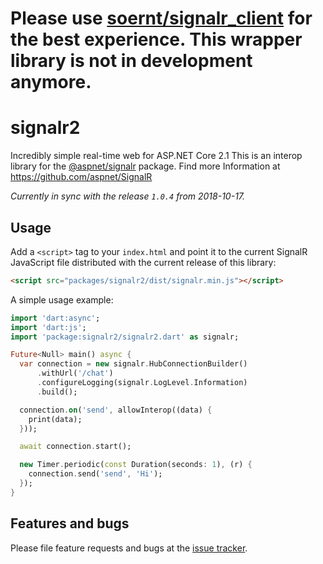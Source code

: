 # Please use [soernt/signalr_client](https://github.com/soernt/signalr_client) for the best experience. This wrapper library is not in development anymore.



# signalr2

Incredibly simple real-time web for ASP.NET Core 2.1
This is an interop library for the [@aspnet/signalr][signalr_npm] package.
Find more Information at https://github.com/aspnet/SignalR

*Currently in sync with the release `1.0.4` from 2018-10-17.*

## Usage

Add a `<script>` tag to your `index.html` and point it to the current SignalR JavaScript file distributed with the current release of this library:

```html
<script src="packages/signalr2/dist/signalr.min.js"></script>
```

A simple usage example:

```dart
import 'dart:async';
import 'dart:js';
import 'package:signalr2/signalr2.dart' as signalr;

Future<Null> main() async {
  var connection = new signalr.HubConnectionBuilder()
      .withUrl('/chat')
      .configureLogging(signalr.LogLevel.Information)
      .build();

  connection.on('send', allowInterop((data) {
    print(data);
  }));

  await connection.start();

  new Timer.periodic(const Duration(seconds: 1), (r) {
    connection.send('send', 'Hi');
  });
}

```

## Features and bugs

Please file feature requests and bugs at the [issue tracker][tracker].

[tracker]: https://github.com/rinukkusu/signalr2-dart
[signalr_npm]: https://www.npmjs.com/package/@aspnet/signalr
